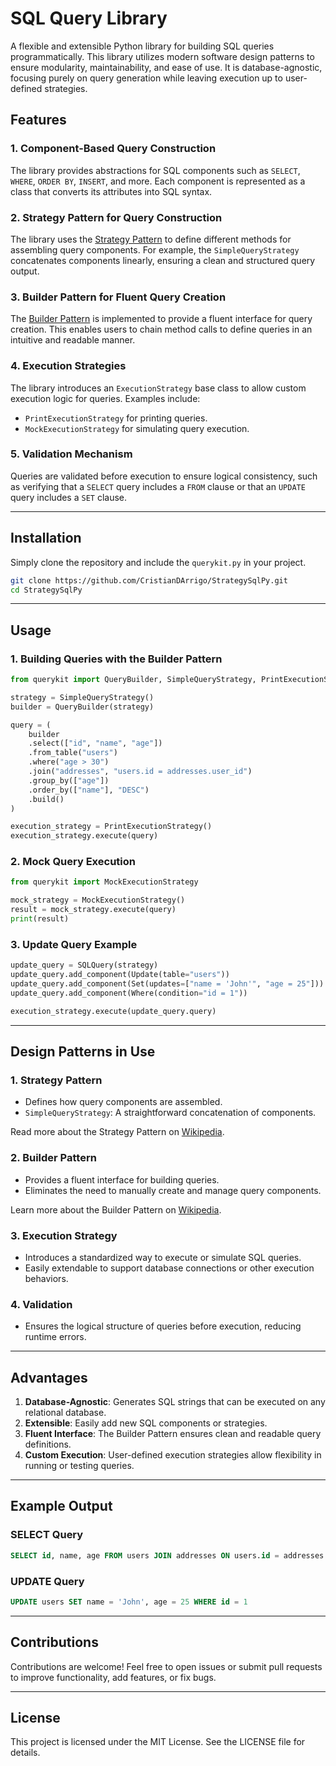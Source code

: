 # SQL Query Library

A flexible and extensible Python library for building SQL queries programmatically. This library utilizes modern software design patterns to ensure modularity, maintainability, and ease of use. It is database-agnostic, focusing purely on query generation while leaving execution up to user-defined strategies.

## Features

### 1. **Component-Based Query Construction**
The library provides abstractions for SQL components such as `SELECT`, `WHERE`, `ORDER BY`, `INSERT`, and more. Each component is represented as a class that converts its attributes into SQL syntax.

### 2. **Strategy Pattern for Query Construction**
The library uses the [Strategy Pattern](https://en.wikipedia.org/wiki/Strategy_pattern) to define different methods for assembling query components. For example, the `SimpleQueryStrategy` concatenates components linearly, ensuring a clean and structured query output.

### 3. **Builder Pattern for Fluent Query Creation**
The [Builder Pattern](https://en.wikipedia.org/wiki/Builder_pattern) is implemented to provide a fluent interface for query creation. This enables users to chain method calls to define queries in an intuitive and readable manner.

### 4. **Execution Strategies**
The library introduces an `ExecutionStrategy` base class to allow custom execution logic for queries. Examples include:
- `PrintExecutionStrategy` for printing queries.
- `MockExecutionStrategy` for simulating query execution.

### 5. **Validation Mechanism**
Queries are validated before execution to ensure logical consistency, such as verifying that a `SELECT` query includes a `FROM` clause or that an `UPDATE` query includes a `SET` clause.

---

## Installation

Simply clone the repository and include the `querykit.py` in your project.

```bash
git clone https://github.com/CristianDArrigo/StrategySqlPy.git
cd StrategySqlPy
```

---

## Usage

### **1. Building Queries with the Builder Pattern**

```python
from querykit import QueryBuilder, SimpleQueryStrategy, PrintExecutionStrategy

strategy = SimpleQueryStrategy()
builder = QueryBuilder(strategy)

query = (
    builder
    .select(["id", "name", "age"])
    .from_table("users")
    .where("age > 30")
    .join("addresses", "users.id = addresses.user_id")
    .group_by(["age"])
    .order_by(["name"], "DESC")
    .build()
)

execution_strategy = PrintExecutionStrategy()
execution_strategy.execute(query)
```

### **2. Mock Query Execution**

```python
from querykit import MockExecutionStrategy

mock_strategy = MockExecutionStrategy()
result = mock_strategy.execute(query)
print(result)
```

### **3. Update Query Example**

```python
update_query = SQLQuery(strategy)
update_query.add_component(Update(table="users"))
update_query.add_component(Set(updates=["name = 'John'", "age = 25"]))
update_query.add_component(Where(condition="id = 1"))

execution_strategy.execute(update_query.query)
```

---

## Design Patterns in Use

### 1. **Strategy Pattern**
- Defines how query components are assembled.
- `SimpleQueryStrategy`: A straightforward concatenation of components.

Read more about the Strategy Pattern on [Wikipedia](https://en.wikipedia.org/wiki/Strategy_pattern).

### 2. **Builder Pattern**
- Provides a fluent interface for building queries.
- Eliminates the need to manually create and manage query components.

Learn more about the Builder Pattern on [Wikipedia](https://en.wikipedia.org/wiki/Builder_pattern).

### 3. **Execution Strategy**
- Introduces a standardized way to execute or simulate SQL queries.
- Easily extendable to support database connections or other execution behaviors.

### 4. **Validation**
- Ensures the logical structure of queries before execution, reducing runtime errors.

---

## Advantages

1. **Database-Agnostic**: Generates SQL strings that can be executed on any relational database.
2. **Extensible**: Easily add new SQL components or strategies.
3. **Fluent Interface**: The Builder Pattern ensures clean and readable query definitions.
4. **Custom Execution**: User-defined execution strategies allow flexibility in running or testing queries.

---

## Example Output

### **SELECT Query**
```sql
SELECT id, name, age FROM users JOIN addresses ON users.id = addresses.user_id WHERE age > 30 GROUP BY age ORDER BY name DESC
```

### **UPDATE Query**
```sql
UPDATE users SET name = 'John', age = 25 WHERE id = 1
```

---

## Contributions

Contributions are welcome! Feel free to open issues or submit pull requests to improve functionality, add features, or fix bugs.

---

## License

This project is licensed under the MIT License. See the LICENSE file for details.
